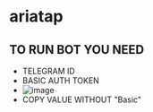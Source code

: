 # ariatap
 
## TO RUN BOT YOU NEED
- TELEGRAM ID
- BASIC AUTH TOKEN
- ![image](https://github.com/user-attachments/assets/5f38a17f-2658-4423-9f85-45d72c356478)
- COPY VALUE WITHOUT "Basic"
